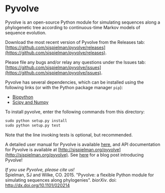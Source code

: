 Pyvolve
============

Pyvolve is an open-source Python module for simulating sequences along a phylogenetic tree according to continuous-time Markov models of sequence evolution.

Download the most recent version of Pyvolve from the Releases tab: [https://github.com/sjspielman/pyvolve/releases](https://github.com/sjspielman/pyvolve/releases).

Please file any bugs and/or relay any questions under the Issues tab: [https://github.com/sjspielman/pyvolve/issues](https://github.com/sjspielman/pyvolve/issues).

Pyvolve has several dependencies, which can be installed using the following links (or with the Python package manager `pip`):
* [Biopython](http://biopython.org/wiki/Download)
* [Scipy and Numpy](http://www.scipy.org/install.html)


To install pyvolve, enter the following commands from this directory:

```python
sudo python setup.py install
sudo python setup.py test  
```
Note that the line invoking tests is optional, but recommended. 

A detailed user manual for Pyvolve is available [here](https://github.com/sjspielman/pyvolve/raw/master/user_manual/pyvolve_manual.pdf), and API documentation for Pyvolve is available at [http://sjspielman.org/pyvolve](http://sjspielman.org/pyvolve). See [here](http://sjspielman.org/announcing_pyvolve) for a blog post introducing Pyvolve!


*If you use Pyvolve, please cite us!* <br>
Spielman, SJ and Wilke, CO. 2015. "Pyvolve: a flexible Python module for simulating sequences along phylogenies". *biorXiv*. doi: http://dx.doi.org/10.1101/020214